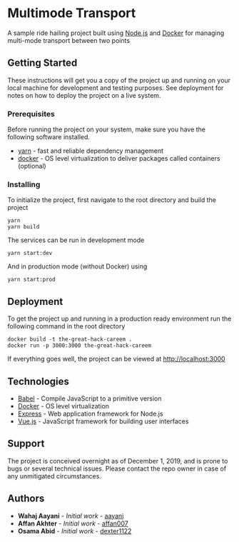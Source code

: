 # Multimode Transport

A sample ride hailing project built using [Node.js](https://nodejs.org) and [Docker](https://docker.com) for managing multi-mode transport between two points

## Getting Started

These instructions will get you a copy of the project up and running on your local machine for development and testing purposes. See deployment for notes on how to deploy the project on a live system.

### Prerequisites

Before running the project on your system, make sure you have the following software installed.

- [yarn](https://yarnpkg.com) - fast and reliable dependency management
- [docker](https://docker.com) - OS level virtualization to deliver packages called containers (optional)

### Installing

To initialize the project, first navigate to the root directory and build the project

```
yarn
yarn build
```

The services can be run in development mode

```
yarn start:dev
```

And in production mode (without Docker) using

```
yarn start:prod
```

## Deployment

To get the project up and running in a production ready environment run the following command in the root directory

```
docker build -t the-great-hack-careem .
docker run -p 3000:3000 the-great-hack-careem
```

If everything goes well, the project can be viewed at [http://localhost:3000](http://localhost:3000)

## Technologies

- [Babel](https://babeljs.io) - Compile JavaScript to a primitive version
- [Docker](https://docker.com) - OS level virtualization
- [Express](https://expressjs.com) - Web application framework for Node.js
- [Vue.js](https://vuejs.org) - JavaScript framework for building user interfaces

## Support

The project is conceived overnight as of December 1, 2019, and is prone to bugs or several technical issues. Please contact the repo owner in case of any unmitigated circumstances.

## Authors

- **Wahaj Aayani** - _Initial work_ - [aayani](https://github.com/aayani)
- **Affan Akhter** - _Initial work_ - [affan007](https://github.com/affan007)
- **Osama Abid** - _Initial work_ - [dexter1122](https://github.com/dexter1122)
